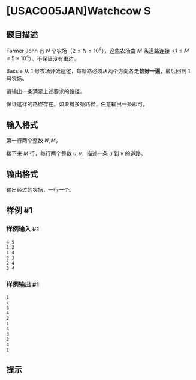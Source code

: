 # [USACO05JAN]Watchcow S

## 题目描述

Farmer John 有 $N$ 个农场（$2 \leq N \leq 10^4$），这些农场由 $M$ 条道路连接（$1 \leq M \leq 5 \times 10^4$）。不保证没有重边。

Bassie 从 $1$ 号农场开始巡逻，每条路必须从两个方向各走**恰好一遍**，最后回到 $1$ 号农场。

请输出一条满足上述要求的路径。

保证这样的路径存在。如果有多条路径，任意输出一条即可。

## 输入格式

第一行两个整数 $N,M$。

接下来 $M$ 行，每行两个整数 $u,v$，描述一条 $u$ 到 $v$ 的道路。

## 输出格式

输出经过的农场，一行一个。

## 样例 #1

### 样例输入 #1
```
4 5
1 2
1 4
2 3
2 4
3 4
```

### 样例输出 #1

```
1
2
3
4
2
1
4
3
2
4
1
```

## 提示


